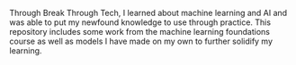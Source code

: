 Through Break Through Tech, I learned about machine learning and AI and was able to put my newfound knowledge to use through practice. 
This repository includes some work from the machine learning foundations course as well as models I have made on my own to further solidify my learning. 
